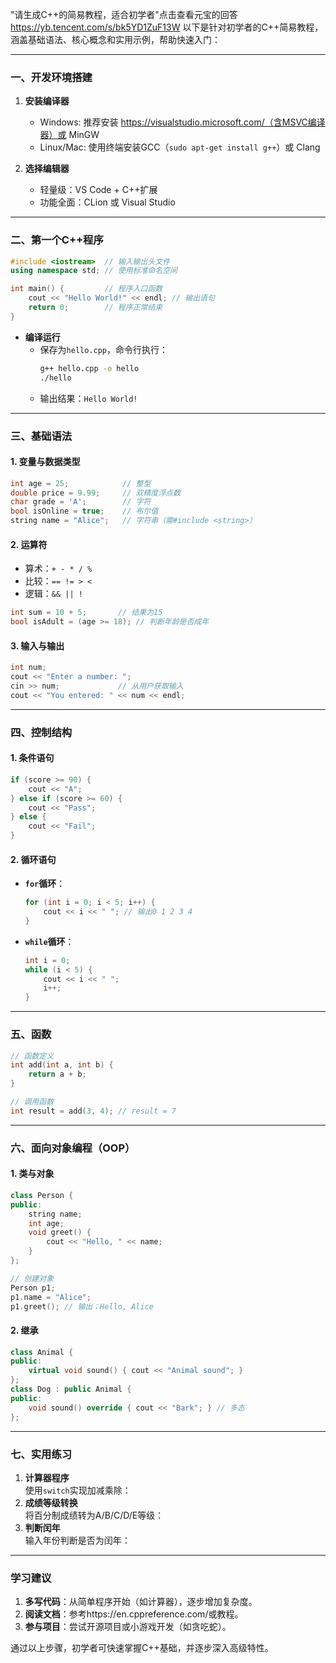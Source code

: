 "请生成C++的简易教程，适合初学者"点击查看元宝的回答
https://yb.tencent.com/s/bk5YD1ZuF13W
以下是针对初学者的C++简易教程，涵盖基础语法、核心概念和实用示例，帮助快速入门：

---

### **一、开发环境搭建**
1. **安装编译器**  
   - Windows: 推荐安装 https://visualstudio.microsoft.com/（含MSVC编译器）或 MinGW  
   - Linux/Mac: 使用终端安装GCC（`sudo apt-get install g++`）或 Clang  

2. **选择编辑器**  
   - 轻量级：VS Code + C++扩展  
   - 功能全面：CLion 或 Visual Studio  

---

### **二、第一个C++程序**
```cpp
#include <iostream>  // 输入输出头文件
using namespace std; // 使用标准命名空间

int main() {         // 程序入口函数
    cout << "Hello World!" << endl; // 输出语句
    return 0;        // 程序正常结束
}
```
- **编译运行**  
  - 保存为`hello.cpp`，命令行执行：  
    ```bash
    g++ hello.cpp -o hello
    ./hello
    ```
  - 输出结果：`Hello World!`

---

### **三、基础语法**
#### 1. **变量与数据类型**
```cpp
int age = 25;            // 整型
double price = 9.99;     // 双精度浮点数
char grade = 'A';        // 字符
bool isOnline = true;    // 布尔值
string name = "Alice";   // 字符串（需#include <string>）
```

#### 2. **运算符**
- 算术：`+ - * / %`  
- 比较：`== != > <`  
- 逻辑：`&& || !`  
```cpp
int sum = 10 + 5;       // 结果为15
bool isAdult = (age >= 18); // 判断年龄是否成年
```

#### 3. **输入与输出**
```cpp
int num;
cout << "Enter a number: ";
cin >> num;             // 从用户获取输入
cout << "You entered: " << num << endl;
```

---

### **四、控制结构**
#### 1. **条件语句**
```cpp
if (score >= 90) {
    cout << "A";
} else if (score >= 60) {
    cout << "Pass";
} else {
    cout << "Fail";
}
```

#### 2. **循环语句**
- **`for`循环**：  
  ```cpp
  for (int i = 0; i < 5; i++) {
      cout << i << " "; // 输出0 1 2 3 4
  }
  ```
- **`while`循环**：  
  ```cpp
  int i = 0;
  while (i < 5) {
      cout << i << " ";
      i++;
  }
  ```

---

### **五、函数**
```cpp
// 函数定义
int add(int a, int b) {
    return a + b;
}

// 调用函数
int result = add(3, 4); // result = 7
```

---

### **六、面向对象编程（OOP）**
#### 1. **类与对象**
```cpp
class Person {
public:
    string name;
    int age;
    void greet() {
        cout << "Hello, " << name;
    }
};

// 创建对象
Person p1;
p1.name = "Alice";
p1.greet(); // 输出：Hello, Alice
```

#### 2. **继承**
```cpp
class Animal {
public:
    virtual void sound() { cout << "Animal sound"; }
};
class Dog : public Animal {
public:
    void sound() override { cout << "Bark"; } // 多态
};
```

---

### **七、实用练习**
1. **计算器程序**  
   使用`switch`实现加减乘除：  
2. **成绩等级转换**  
   将百分制成绩转为A/B/C/D/E等级：  
3. **判断闰年**  
   输入年份判断是否为闰年：  

---

### **学习建议**
1. **多写代码**：从简单程序开始（如计算器），逐步增加复杂度。  
2. **阅读文档**：参考https://en.cppreference.com/或教程。  
3. **参与项目**：尝试开源项目或小游戏开发（如贪吃蛇）。  

通过以上步骤，初学者可快速掌握C++基础，并逐步深入高级特性。